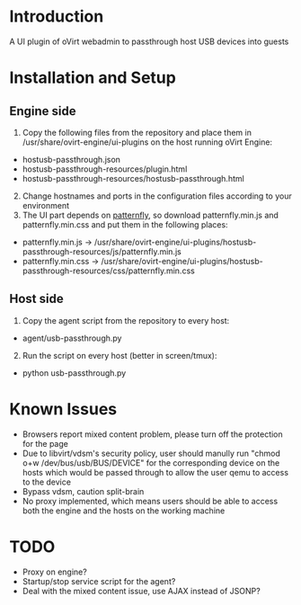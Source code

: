 # Introduction
A UI plugin of oVirt webadmin to passthrough host USB devices into guests

# Installation and Setup
## Engine side
1. Copy the following files from the repository and place them in /usr/share/ovirt-engine/ui-plugins on the host running oVirt Engine:
  * hostusb-passthrough.json
  * hostusb-passthrough-resources/plugin.html
  * hostusb-passthrough-resources/hostusb-passthrough.html
2. Change hostnames and ports in the configuration files according to your environment
3. The UI part depends on [patternfly](https://github.com/patternfly), so download patternfly.min.js and patternfly.min.css and put them in the following places:
  * patternfly.min.js -> /usr/share/ovirt-engine/ui-plugins/hostusb-passthrough-resources/js/patternfly.min.js
  * patternfly.min.css -> /usr/share/ovirt-engine/ui-plugins/hostusb-passthrough-resources/css/patternfly.min.css

## Host side
1. Copy the agent script from the repository to every host:
  * agent/usb-passthrough.py
2. Run the script on every host (better in screen/tmux):
  * python usb-passthrough.py

# Known Issues
* Browsers report mixed content problem, please turn off the protection for the page
* Due to libvirt/vdsm's security policy, user should manully run "chmod o+w /dev/bus/usb/BUS/DEVICE" for the corresponding device on the hosts which would be passed through to allow the user qemu to access to the device
* Bypass vdsm, caution split-brain
* No proxy implemented, which means users should be able to access both the engine and the hosts on the working machine

# TODO
* Proxy on engine?
* Startup/stop service script for the agent?
* Deal with the mixed content issue, use AJAX instead of JSONP?
